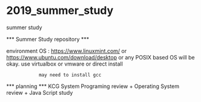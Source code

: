 # 2019_summer_study
summer study

*** Summer Study repository ***

environment OS : https://www.linuxmint.com/ or https://www.ubuntu.com/download/desktop or any POSIX based OS will be okay.
                use virtualbox or vmware or direct install 
                
                may need to install gcc


*** planning ***
KCG
System Programing review + Operating System review + Java Script study



